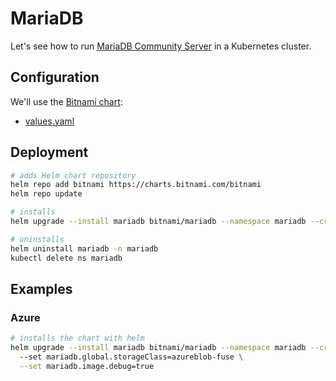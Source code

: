 # MariaDB

Let's see how to run [MariaDB Community Server](https://mariadb.com/products/community-server/) in a Kubernetes cluster.

## Configuration

We'll use the [Bitnami chart]([Helm](https://bitnami.com/stack/mariadb/helm)):

- [values.yaml](https://github.com/bitnami/charts/blob/main/bitnami/mariadb/values.yaml)

## Deployment

```bash
# adds Helm chart repository
helm repo add bitnami https://charts.bitnami.com/bitnami
helm repo update

# installs
helm upgrade --install mariadb bitnami/mariadb --namespace mariadb --create-namespace

# uninstalls
helm uninstall mariadb -n mariadb
kubectl delete ns mariadb
```

## Examples

### Azure

```bash
# installs the chart with helm
helm upgrade --install mariadb bitnami/mariadb --namespace mariadb --create-namespace
  --set mariadb.global.storageClass=azureblob-fuse \
  --set mariadb.image.debug=true
```
